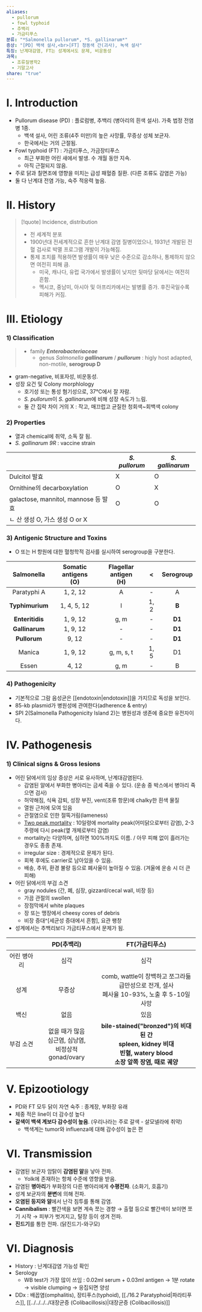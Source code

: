 ```yaml
---
aliases:
  - pullorum
  - fowl typhoid
  - 추백리
  - 가금티푸스
분류: "*Salmonella pullorum*, *S. gallinarum*"
증상: "[PD] 백색 설사,<br>[FT] 청동색 간(괴사), 녹색 설사"
특징: 난계대감염, FT는 성계에서도 문제, 비운동성
과목:
  - 조류질병학2
  - 기말고사
share: "true"
---
```

# Ⅰ. Introduction
- Pullorum disease (PD) : 플로럼병,  추백리 (병아리의 흰색 설사). 가축 법정 전염병 1종.
	- 백색 설사, 어린 조류(4주 미만)의 높은 사망률, 무증상 성체 보균자.
	- 한국에서는 거의 근절됨.
- Fowl typhoid (FT) : 가금티푸스, 가금장티푸스
	- 최근 부화한 어린 새에서 발생. 수 개월 동안 지속.
	- 아직 근절되지 않음.
- 주로 닭과 칠면조에 영향을 미치는 급성 패혈증 질환. (다른 조류도 감염은 가능)
- 둘 다 난계대 전염 가능, 숙주 적응력 높음.

# Ⅱ. History
>[!quote] Incidence, distribution
>- 전 세계적 분포
>- 1900년대 전세계적으로 흔한 난계대 감염 질병이었으나, 1931년 개발된 전혈 검사로 박멸 프로그램 개발이 가능해짐.
>- 통제 조치를 적용하면 발생률이 매우 낮은 수준으로 감소하나, 통제하지 않으면 여전히 피해 큼.
>	- 미국, 캐나다, 유럽 국가에서 발생률이 낮지만 뒷마당 닭에서는 여전히 흔함.
>	- 멕시코, 중남미, 아시아 및 아프리카에서는 발병률 증가. 후진국일수록 피해가 커짐.

# Ⅲ. Etiology
### 1) Classification
> - family ***Enterobacteriaceae***
> 	- genus *Salmonella **gallinarum*** / ***pullorum***
> 	  : higly host adapted, non-motile, **serogroup D**

- gram-negative, 비포자성, 비운동성.
- 성장 요건 및 Colony morphlology
	- 호기성 또는 통성 혐기성으로, 37℃에서 잘 자람.
	- *S. pullorum*이 *S. gallinarum*에 비해 성장 속도가 느림.
	- 둘 간 집락 차이 거의 X : 작고, 매끄럽고 균질한 청회색~회백색 colony
### 2) Properties
- 열과 chemical에 취약, 소독 잘 됨.
- *S. gallinarum 9R* : vaccine strain

|                                   | *S. pullorum* | *S. gallinarum* |
| --------------------------------- | ------------- | --------------- |
| Dulcitol 발효                       | X             | O               |
| Ornithine의 decarboxylation        | O             | X               |
| galactose, mannitol, mannose 등 발효 | O             | O               |
| ㄴ 산 생성 O, 가스 생성 O or X            |               |                 |

### 3) Antigenic Structure and Toxins
- O 또는 H 항원에 대한 혈청학적 검사를 실시하여 serogroup을 구분한다.

|   Salmonella    | Somatic antigens<br>(O) | Flagellar antigen<br>(H) |  <   | Serogroup |
| :-------------: | :---------------------: | :----------------------: | :--: | :-------: |
|   Paratyphi A   |        1, 2, 12         |            A             |  -   |     A     |
| **Typhimurium** |       1, 4, 5, 12       |            I             | 1, 2 |   **B**   |
| **Enteritidis** |        1, 9, 12         |           g, m           |  -   |  **D1**   |
| **Gallinarum**  |        1, 9, 12         |            -             |  -   |  **D1**   |
|  **Pullorum**   |          9, 12          |            -             |  -   |  **D1**   |
|     Manica      |        1, 9, 12         |        g, m, s, t        | 1, 5 |    D1     |
|      Essen      |          4, 12          |           g, m           |  -   |     B     |

### 4) Pathogenicity
- 기본적으로 그람 음성균은 [[endotoxin|endotoxin]]을 가지므로 독성을 보인다.
- 85-kb plasmid가 병원성에 관여한다(adherence & entry)
- SPI 2(Salmonella Pathogenicity Island 2)는 병원성과 생존에 중요한 유전자이다.
# Ⅳ. Pathogenesis

### 1) Clinical signs & Gross lesions
- 어린 닭에서의 임상 증상은 서로 유사하며, 난계대감염된다.
	- 감염된 알에서 부화한 병아리는 금세 죽을 수 있다. (운송 중 박스에서 병아리 죽으면 검사)
	- 허약해짐, 식욕 감퇴, 성장 부진, vent(조류 항문)에 chalky한 흰색 물질
	- 열원 근처에 모여 있음
	- 관절염으로 인한 절뚝거림(lameness)
	- <u>Two peak mortality</u> : 10일령에 mortality peak(어미닭으로부터 감염), 2-3주령에 다시 peak(옆 개체로부터 감염)
	- mortality는 다양하며, 심하면 100%까지도 이름. / 아무 피해 없이 흘러가는 경우도 종종 존재.
	- irregular size : 경제적으로 문제가 된다.
	- 회복 후에도 carrier로 남아있을 수 있음.
	- 배송, 추위, 환경 불량 등으로 폐사율이 높아질 수 있음. (겨울에 운송 시 더 큰 피해)
- 어린 닭에서의 부검 소견
	- gray nodules (간, 폐, 심장, gizzard/cecal wall, 비장 등)
	- 가끔 관절의 swollen
	- 장점막에서 white plaques
	- 장 또는 맹장에서 cheesy cores of debris
	- 비장 증대^[세균성 증대에서 흔함], 요관 팽창
- 성계에서는 추백리보다 가금티푸스에서 문제가 됨.

|        |                  PD(추백리)                  |                                           FT(가금티푸스)                                            |
| :----: | :---------------------------------------: | :--------------------------------------------------------------------------------------------: |
| 어린 병아리 |                    심각                     |                                               심각                                               |
|   성계   |                    무증상                    |              comb, wattle이 창백하고 쪼그라듦<br>급만성으로 전개, 설사<br>폐사율 10-93%, 노출 후 5-10일 사망              |
|   백신   |                    없음                     |                                               있음                                               |
| 부검 소견  | 없을 때가 많음<br>심근염, 심낭염,<br>비정상적 gonad/ovary | **bile-stained("bronzed")의 비대된 간<br>spleen, kidney 비대<br>빈혈, watery blood<br>소장 앞쪽 장염, 때로 궤양** |
 
# Ⅴ. Epizootiology 
- PD와 FT 모두 닭이 자연 숙주 : 종계장, 부화장 유래
- 체중 적은 line이 더 감수성 높다
- **갈색이 백색 계보다 감수성이 높음**. (우리나라는 주로 갈색 - 살모넬라에 취약)
	- 백색계는 tumor와 influenza에 대해 감수성이 높은 편

# Ⅵ. Transmission
- 감염된 보균자 암탉이 **감염된 알**을 낳아 전파.
	- Yolk에 존재하는 항체 수준에 영향을 받음.
- 감염된 **병아리**가 부화장의 다른 병아리에게 **수평전파**. (소화기, 호흡기)
- 성계 보균자의 **분변**에 의해 전파.
- **오염된 둥지와 알**에서 난각 침투를 통해 감염.
- **Cannibalism** : 빨간색을 보면 계속 쪼는 경향 → 출혈 등으로 빨간색이 보이면 쪼기 시작 → 피부가 벗겨지고, 탈장 등이 생겨 전파.
- **진드기**를 통한 전파. (닭진드기-와구모)

# Ⅵ. Diagnosis
- History : 난계대감염 가능성 확인
- Serology 
	- WB test가 가장 많이 쓰임 : 0.02ml serum + 0.03ml antigen → 1분 rotate → visible clumping → 응집되면 양성
- DDx : 배꼽염(omphalitis), 장티푸스(typhoid), [[./16.2 Paratyphoid|파라티푸스]], [[../../../../대장균증 (Colibacillosis)|대장균증 (Colibacillosis)]]